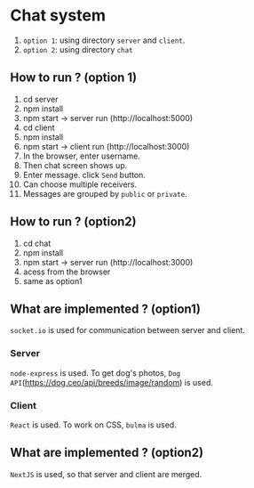 # Chat system 
1.  `option 1`: using directory `server` and `client`.
2.  `option 2`: using directory `chat`
## How to run ? (option 1)
1. cd server
2. npm install 
3. npm start  -> server run (http://localhost:5000)
4. cd client
5. npm install
6. npm start -> client run (http://localhost:3000)
7. In the browser, enter username.
8. Then chat screen shows up.
9. Enter message. click `Send` button.
10. Can choose multiple receivers.
11. Messages are grouped by `public` or `private`.

## How to run ? (option2)
1. cd chat
2. npm install
3. npm start -> server run (http://localhost:3000)
4. acess from the browser
5. same as option1

## What are implemented ? (option1)
`socket.io` is used for communication between server and client.

### Server
`node-express` is used.
To get dog's photos, `Dog API`(https://dog.ceo/api/breeds/image/random) is used.

### Client
`React` is used.
To work on CSS, `bulma` is used.

## What are implemented ? (option2)
`NextJS` is used, so that server and client are merged.










